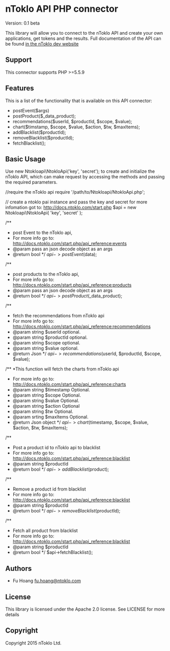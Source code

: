 # nToklo API PHP connector

Version: 0.1 beta

This library will allow you to connect to the nToklo API and create your own applications, get tokens and the results. Full documentation of the API can be found [in the nToklo dev website](https://docs.ntoklo.com)

## Support

This connector supports PHP >=5.5.9

## Features
This is a list of the functionality that is available on this API connector:

* postEvent($args)
* postProduct($_data_product);
* recommendations($userId, $productId, $scope, $value);
* chart($timstamp, $scope, $value, $action, $tw, $maxItems);
* addBlacklist($productId);
* removeBlacklist($productId);
* fetchBlacklist();

## Basic Usage

Use new Ntokloapi\NtokloApi('key', 'secret'); to create and initialize the nToklo
API, which can make request by accessing the methods and passing the required parameters.


//require the nToklo api
require '/path/to/Ntokloapi/NtokloApi.php';

// create a ntoklo pai instance and pass the key and secret for more infomation got to: http://docs.ntoklo.com/start.php
$api = new Ntokloapi\NtokloApi( 'key', 'secret' );


/**
 * post Event to the nToklo api,
 * For more info go to: http://docs.ntoklo.com/start.php/api_reference:events
 * @param pass an json decode object as an args
 * @return bool
 */
$api->postEvent($data);


/**
 * post products to the nToklo api,
 * For more info go to: http://docs.ntoklo.com/start.php/api_reference:products
 * @param pass an json decode object as an args
 * @return bool
 */
$api->postProduct($_data_product);


/**
 * fetch the recommendations from nToklo api
 * For more info go to: http://docs.ntoklo.com/start.php/api_reference:recommendations
 * @param string $userId optional.
 * @param string $productId optional.
 * @param string $scope optional.
 * @param string $value optional.
 * @return Json
 */
$api->recommendations($userId, $productId, $scope, $value);


/**
 *This function will fetch the charts from nToklo api
 * For more info go to: http://docs.ntoklo.com/start.php/api_reference:charts
 * @param string $timestamp Optional.
 * @param string $scope Optional.
 * @param string $value Optional.
 * @param string $action Optional
 * @param string $tw Optional.
 * @param srting $maxItems Optional.
 * @return Json object
 */
$api->chart($timestamp, $scope, $value, $action, $tw, $maxItems);


 /**
  * Post a product id to nToklo api to blacklist
  * For more info go to: http://docs.ntoklo.com/start.php/api_reference:blacklist
  * @param string $productId
  * @return bool
  */
$api->addBlacklist($product);


 /**
  * Remove a product id from blacklist
  * For more info go to: http://docs.ntoklo.com/start.php/api_reference:blacklist
  * @param string $productId
  * @return bool
  */
$api->removeBlacklist($productId);


 /**
  * Fetch all product from blacklist
  * For more info go to: http://docs.ntoklo.com/start.php/api_reference:blacklist
  * @param string $productId
  * @return bool
  */
$api->fetchBlacklist();


## Authors

- Fu Hoang <fu.hoang@ntoklo.com>

## License

This library is licensed under the Apache 2.0 license. See LICENSE for more
details

## Copyright

Copyright 2015 nToklo Ltd.
